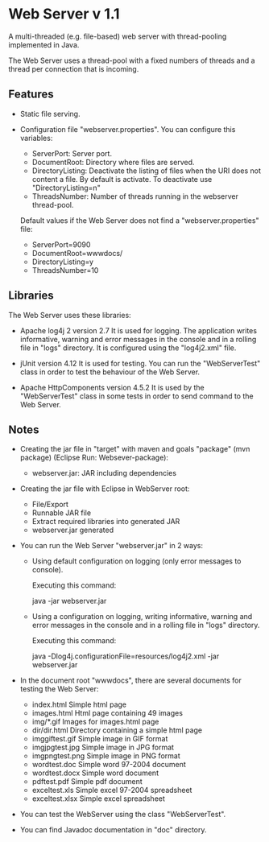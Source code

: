 Web Server v 1.1
================

A multi-threaded (e.g. file-based) web server with thread-pooling implemented in Java.

The Web Server uses a thread-pool with a fixed numbers of threads and a thread per connection that is incoming. 

Features
--------

- Static file serving.

- Configuration file "webserver.properties". You can configure this variables:
  - ServerPort: Server port.
  - DocumentRoot: Directory where files are served.
  - DirectoryListing: Deactivate the listing of files when the URI does not content a file.
    By default is activate. To deactivate use "DirectoryListing=n"
  - ThreadsNumber: Number of threads running in the webserver thread-pool.

  Default values if the Web Server does not find a "webserver.properties" file:
  - ServerPort=9090
  - DocumentRoot=wwwdocs/
  - DirectoryListing=y
  - ThreadsNumber=10

Libraries
---------

The Web Server uses these libraries:

- Apache log4j 2 version 2.7
  It is used for logging.
  The application writes informative, warning and error messages in the console and in a rolling file in "logs" directory.
  It is configured using the "log4j2.xml" file.

- jUnit version 4.12
  It is used for testing.
  You can run the "WebServerTest" class in order to test the behaviour of the Web Server.

- Apache HttpComponents version 4.5.2
  It is used by the "WebServerTest" class in some tests in order to send command to the Web Server.

Notes
-----

- Creating the jar file in "target" with maven and goals "package" (mvn package) (Eclipse Run: Websever-package):
  - webserver.jar: 				JAR including dependencies

- Creating the jar file with Eclipse in WebServer root:
    - File/Export
    - Runnable JAR file
    - Extract required libraries into generated JAR
    - webserver.jar generated

- You can run the Web Server "webserver.jar" in 2 ways:

  - Using default configuration on logging (only error messages to console).
  
    Executing this command:
  
    java -jar webserver.jar

  - Using a configuration on logging, writing informative, warning and error messages in the console and in a rolling file in "logs" directory.
  
    Executing this command:

    java -Dlog4j.configurationFile=resources/log4j2.xml -jar webserver.jar
  
- In the document root "wwwdocs", there are several documents for testing the Web Server:

  - index.html		Simple html page
  - images.html		Html page containing 49 images
  - img/*.gif		Images for images.html page
  - dir/dir.html	Directory containing a simple html page
  - imggiftest.gif	Simple image in GIF format
  - imgjpgtest.jpg	Simple image in JPG format
  - imgpngtest.png	Simple image in PNG format
  - wordtest.doc	Simple word 97-2004 document
  - wordtest.docx	Simple word document
  - pdftest.pdf		Simple pdf document
  - exceltest.xls	Simple excel 97-2004 spreadsheet
  - exceltest.xlsx	Simple excel spreadsheet

- You can test the WebServer using the class "WebServerTest".

- You can find Javadoc documentation in "doc" directory.
